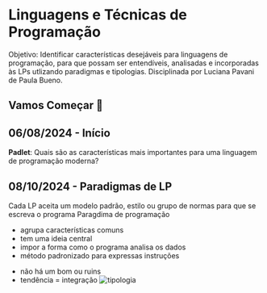   # Linguagens e Técnicas de Programação 
  Objetivo: Identificar características desejáveis para linguagens de programação, para que possam ser entendíveis, analisadas e incorporadas às LPs utlizando paradigmas e tipologias.
  Disciplinada por Luciana Pavani de Paula Bueno.
  
  ## Vamos Começar 🚀  
  ## 06/08/2024 - Início
  **Padlet**: Quais são as características mais importantes para uma linguagem de programação moderna?

  ## 08/10/2024 - Paradigmas de LP
  Cada LP aceita um modelo padrão, estilo ou grupo de normas para que se escreva o programa
  Paragdima de programação
  - agrupa características comuns
  - tem uma ideia central
  - impor a forma como o programa analisa os dados
  - método padronizado para expressas instruções

  * não há um bom ou ruins
  * tendência = integração
  ![tipologia]()

